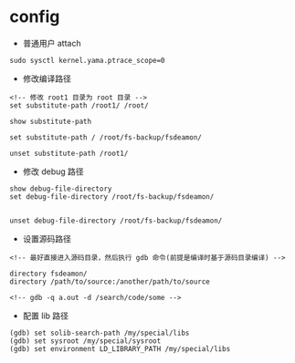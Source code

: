 # config

- 普通用户 attach
```shell
sudo sysctl kernel.yama.ptrace_scope=0
```

- 修改编译路径
```shell
<!-- 修改 root1 目录为 root 目录 -->
set substitute-path /root1/ /root/

show substitute-path

set substitute-path / /root/fs-backup/fsdeamon/

unset substitute-path /root1/
```

- 修改 debug 路径
```shell
show debug-file-directory
set debug-file-directory /root/fs-backup/fsdeamon/


unset debug-file-directory /root/fs-backup/fsdeamon/
```

- 设置源码路径
```shell
<!-- 最好直接进入源码目录，然后执行 gdb 命令(前提是编译时基于源码目录编译) -->

directory fsdeamon/
directory /path/to/source:/another/path/to/source

<!-- gdb -q a.out -d /search/code/some -->
```

- 配置 lib 路径
```shell
(gdb) set solib-search-path /my/special/libs
(gdb) set sysroot /my/special/sysroot
(gdb) set environment LD_LIBRARY_PATH /my/special/libs
```
